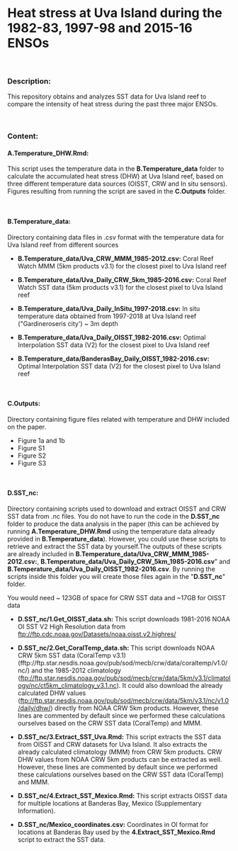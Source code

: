 # Heat stress at Uva Island during the </br> 1982-83, 1997-98 and 2015-16 ENSOs

</br>

### Description:

This repository obtains and analyzes SST data for Uva Island reef to compare the intensity of heat stress during the past three major ENSOs.

</br>

### Content:

#### A.Temperature_DHW.Rmd:
This script uses the temperature data in the **B.Temperature_data** folder to calculate the accumulated heat stress (DHW) at Uva Island reef, based on three different temperature data sources (OISST, CRW and In situ sensors). Figures resulting from running the script are saved in the **C.Outputs** folder.

</br>

#### B.Temperature_data: 
Directory containing data files in .csv format with the temperature data for Uva Island reef from different sources


* **B.Temperature_data/Uva_CRW_MMM_1985-2012.csv:** Coral Reef Watch MMM (5km products v3.1) for the closest pixel to Uva Island reef

* **B.Temperature_data/Uva_Daily_CRW_5km_1985-2016.csv:** Coral Reef Watch SST data (5km products v3.1) for the closest pixel to Uva Island reef

* **B.Temperature_data/Uva_Daily_InSitu_1997-2018.csv:** In situ temperature data obtained from 1997-2018 at Uva Island reef ("Gardineroseris city') ~ 3m depth

* **B.Temperature_data/Uva_Daily_OISST_1982-2016.csv:** Optimal Interpolation SST data (V2) for the closest pixel to Uva Island reef

* **B.Temperature_data/BanderasBay_Daily_OISST_1982-2016.csv:** Optimal Interpolation SST data (V2) for the closest pixel to Uva Island reef

</br>

#### C.Outputs: 
Directory containing figure files related with temperature and DHW included on the paper.

* Figure 1a and 1b
* Figure S1
* Figure S2 
* Figure S3

</br>

#### D.SST_nc: 
Directory containing scripts used to download and extract OISST and CRW SST data from .nc files. You do not have to run the code in the **D.SST_nc** folder to produce the data analysis in the paper (this can be achieved by running **A.Temperature_DHW.Rmd** using the temperature data already provided in **B.Temperature_data**). However, you could use these scripts to retrieve and extract the SST data by yourself.The outputs of these scripts are already included in **B.Temperature_data/Uva_CRW_MMM_1985-2012.csv:**, **B.Temperature_data/Uva_Daily_CRW_5km_1985-2016.csv**" and **B.Temperature_data/Uva_Daily_OISST_1982-2016.csv**. By running the scripts inside this folder you will create those files again in the "**D.SST_nc**" folder.

You would need ~ 123GB of space for CRW SST data and ~17GB for OISST data

- **D.SST_nc/1.Get_OISST_data.sh:** This script downloads 1981-2016 NOAA OI SST V2 High Resolution data from ftp://ftp.cdc.noaa.gov/Datasets/noaa.oisst.v2.highres/ 
   
- **D.SST_nc/2.Get_CoralTemp_data.sh:**  This script downloads NOAA CRW 5km SST data (CoralTemp v3.1) (fftp://ftp.star.nesdis.noaa.gov/pub/sod/mecb/crw/data/coraltemp/v1.0/nc/) and the 1985-2012 climatology  (ftp://ftp.star.nesdis.noaa.gov/pub/sod/mecb/crw/data/5km/v3.1/climatology/nc/ct5km_climatology_v3.1.nc). It could also download the already calculated DHW values (ftp://ftp.star.nesdis.noaa.gov/pub/sod/mecb/crw/data/5km/v3.1/nc/v1.0/daily/dhw/) directly from NOAA CRW 5km products. However, these lines are commented by default since we performed these calculations ourselves based on the CRW SST data (CoralTemp) and MMM. 

- **D.SST_nc/3.Extract_SST_Uva.Rmd:** This script extracts the SST data from OISST and CRW datasets for Uva Island. It also extracts the already calculated climatology (MMM) from CRW 5km products. CRW DHW values from NOAA CRW 5km products can be extracted as well. However, these lines are commented by default since we performed these calculations ourselves based on the CRW SST data (CoralTemp) and MMM.

- **D.SST_nc/4.Extract_SST_Mexico.Rmd:** This script extracts OISST data for multiple locations at Banderas Bay, Mexico (Supplementary Information).

- **D.SST_nc/Mexico_coordinates.csv:** Coordinates in OI format for locations at Banderas Bay used by the **4.Extract_SST_Mexico.Rmd** script to extract the SST data. 
